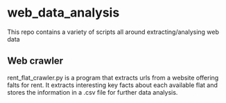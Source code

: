# web_data_analysis
This repo contains a variety of scripts all around extracting/analysing web data

## Web crawler
rent_flat_crawler.py is a program that extracts urls from a website offering falts for rent. It extracts interesting key facts about each available flat and stores the information in a .csv file for further data analysis.
